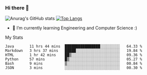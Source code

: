 ### Hi there 👋

![Anurag's GitHub stats](https://github-readme-stats.vercel.app/api?username=MatteoIorio11&show_icons=true&theme=dark) 
[![Top Langs](https://github-readme-stats.vercel.app/api/top-langs/?username=MatteoIorio11&theme=dark)](https://github.com/MatteoIorio11/github-readme-stats)

- 🌱 I’m currently learning Engineering and Computer Science :)

<!--
**MatteoIorio11/MatteoIorio11** is a ✨ _special_ ✨ repository because its `README.md` (this file) appears on your GitHub profile.

Here are some ideas to get you started:

- 🔭 I’m currently working on ...
- 🌱 I’m currently learning ...
- 👯 I’m looking to collaborate on ...
- 🤔 I’m looking for help with ...
- 💬 Ask me about ...
- 📫 How to reach me: ...
- 😄 Pronouns: ...
- ⚡ Fun fact: ...
-->
My Stats
<!--START_SECTION:waka-->

```text
Java       11 hrs 44 mins  ████████████████░░░░░░░░░   64.33 %
Markdown   3 hrs 37 mins   █████░░░░░░░░░░░░░░░░░░░░   19.84 %
HTML       1 hr 42 mins    ██▒░░░░░░░░░░░░░░░░░░░░░░   09.36 %
Python     57 mins         █▒░░░░░░░░░░░░░░░░░░░░░░░   05.27 %
Bash       9 mins          ▒░░░░░░░░░░░░░░░░░░░░░░░░   00.84 %
JSON       3 mins          ░░░░░░░░░░░░░░░░░░░░░░░░░   00.30 %
```

<!--END_SECTION:waka-->
